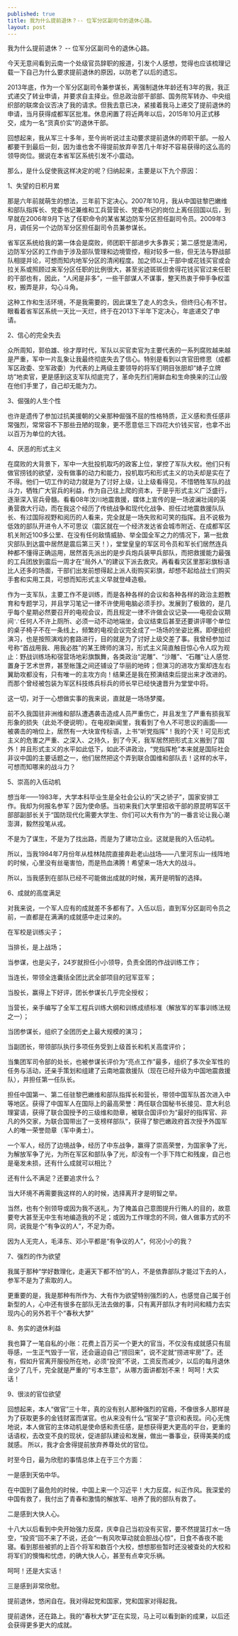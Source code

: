 ```yaml
---
published: true
title: 我为什么提前退休？-- 位军分区副司令的退休心路。
layout: post
---
```

我为什么提前退休？
-- 位军分区副司令的退休心路。

今天无意间看到云南一个处级官员辞职的报道，引发个人感想，觉得也应该梳理记载一下自己为什么要求提前退休的原因，以防老了以后的遗忘。

2013年底，作为一个军分区副司令兼参谋长，离强制退休年龄还有3年的我，我正式递交了转业申请，并要求自主择业。但总政治部干部部、国务院军转办、中央组织部的联席会议否决了我的请求。但我去意已决，紧接着我马上递交了提前退休的申请，当月获得成都军区批准。休息闲置了将近两年以后，2015年10月正式移交，成为一名“货真价实”的退休干部。

回想起来，我从军三十多年，至今尚听说过主动要求提前退休的师职干部。一般人都要干到最后一刻，因为谁也舍不得提前放弃辛苦几十年好不容易获得的这么高的领导岗位。据说在本省军区系统引发不小震动。

那么，是什么促使我这样决定的呢？归纳起来，主要是以下九个原因：

1、失望的日积月累

那是六年前就萌生的想法，三年前下定决心。2007年10月，我从中国驻黎巴嫩维和部队指挥长、党委书记兼维和工兵营营长、党委书记的岗位上离任回国以后，到早就在2006年9月下达了任职命令的某省某边防军分区担任副司令员。2009年3月，调任另一个边防军分区担任副司令员兼参谋长。

省军区系统给我的第一体会是腐败，师团职干部进步大多靠买；第二感觉是清闲，边防军分区的工作由于涉及部队管理和边境管控，相对较多一些，但无法与野战部队相提并论，可想而知内地军分区的清闲程度。加之师以上干部中或花钱买官或会拉关系或照顾过来军分区任职的比例很大，甚至劣迹斑斑但舍得花钱买官过来任职的干部也有，因此，“人闲是非多”，一些干部谋人不谋事，整天热衷于伸手争权滥权，搬弄是非，勾心斗角。

这种工作和生活环境，不是我需要的，因此谋生了走人的念头，但终归心有不甘。眼看着省军区系统一天比一天烂，终于在2013下半年下定决心，年底递交了申请。

2、信心的完全失去

众所周知，郭伯雄、徐才厚时代，军队以买官卖官为主要代表的一系列腐败越来越是严重，军中一片乱象让我最终彻底失去了信心。特别是看到以贪官田修思（成都军区政委、空军政委）为代表的上两级主要领导的将军们明目张胆却“婊子立牌坊”地卖官，更是感到这支军队彻底完了，革命先烈们用鲜血和生命换来的江山毁在他们手里了，自己却无能为力。

3、倔强的人生个性

也许是遗传了参加过抗美援朝的父亲那种倔强不屈的性格特质，正义感和责任感非常强烈，常常容不下那些丑陋的现象，更不愿意低三下四花大价钱买官，也拿不出以百万为单位的大钱。

4、厌恶的形式主义

在腐败的大背景下，军中一大批投机取巧的政客上位，掌控了军队大权。他们只有做官捞钱的欲望，没有做事的动力和能力，投机取巧和形式主义的功夫却是实在了不得。他们一切工作的动力就是为了讨好上级，让上级看得见，不惜牺牲军队的战斗力，牺牲广大官兵的利益，作为自己往上爬的资本，于是乎形式主义广泛盛行，逐渐深入官兵骨髓。看看08年汶川地震救援，媒体上宣传的是一场波澜壮阔的英勇营救大行动，而在我这个经历了传统战争和现代化战争、担任过地震救援队队长、有过国际视野和阅历的人看来，完全就是一场失败和可笑的指挥。且不说极为低效的部队开进令人不可思议（震区就在一个经济发达省会城市附近、在成都军区机关附近100多公里、在没有任何敌情威胁、举全国全军之力的情况下，第一批救灾部队到达震中居然是震后第三天！），堂堂皇皇的军区司令员和军长们居然连兵种都不懂得正确运用，居然首先派出的是步兵炮兵装甲兵部队，而把救援能力最强的工兵团放到震后一周才在“局外人”的建议下派去救灾。再看看灾区里那彩旗标语比人还多的场面，干部们出发前想得起上派人街购买彩旗，却想不起给战士们购买手套和实用工具，可想而知形式主义早就登峰造极。

作为一支军队，主要工作不是训练，而是各种各样的会议和各种各样的政治主题教育和专题学习，并且学习笔记一律不许使用电脑必须手抄。发展到了极致的，是几乎每个星期必然要召开的电视会议，而且规定一律不许做会议记录——电视会议期间∵任何人不许上厕所、必须一动不动地端坐，会议结束后甚至还要讲评哪个单位的桌子椅子不在一条线上，频繁的电视会议完全成了一场场的坐姿比赛。即便组织演习，也是按照演戏的套路进行，目的就是为了讨好上级交差了事。我曾经参加过号称“首战用我、用我必胜”的某王牌师的演习，形式主义简直触目惊心令人叹为观止：野战训练场和宿营场地彩旗飘舞，各类政治“泥雕”、“沙雕”、“石雕”让人感觉.置身于艺术世界，甚至帐篷之间还铺设了华丽的地砖；但演习的进攻方案却连左右翼助攻都没有，只有唯一的主攻方向！结果还是我在预演结束后提出来才改进的。而那个曾经被包装为军区科技练兵标兵的师长早已经快速晋升为堂堂中将。

这一切，对于一心想做实事的我来说，直就是一场场梦魇。

前不久我国驻非洲维和部队遭遇袭击造成人员严重伤亡，并且发生了严重有损我军形象的损失（此处不便说明）。在电视新闻里，我看到了令人不可思议的画面——被袭击的哨位上，居然有一大块宣传标语，上书“听党指挥”！我的个天！可见形式主义的危害之严重、之深入、之持久，到了今天，我军居然把形式主义搬到了国外！并且形式主义的水平如此低下，如此不讲政治，“党指挥枪”本来就是国际社会非议中国的主要话题之一，他们居然把这个弄到联合国维和部队去！这样的水平，可想而知哪来的战斗力？

5、崇高的入伍动机

想当年——1983年，大学本科毕业生是全社会公认的“天之骄子”，国家安排工作。我却为何报名参军？因为使命感。当初来我们大学里招收干部的原昆明军区干部部副部长关于“国防现代化需要大学生、你们可以大有作为”的一番言论让我心潮澎湃，毅然投笔从戎。

不是为了谋生，不是为了找出路，而是为了建功立业。这就是我的入伍动机。

所以，当我1984年7月份年从桂林陆院直接奔赴老山战场——八里河东山一线阵地的时候，心里没有丝毫害怕，而是热血沸腾！希望来一场大大的战斗。

所以，当我感到在部队已经不可能做出成就的时候，离开是明智的选择。

6、成就的高度满足

对我来说，一个军人应有的成就差不多都有了。入伍以后，直到军分区副司令员之前，一直都是在满满的成就感中走过来的。

在军校是训练尖子；

当排长，是上战场；

当参谋，也是尖子，24岁就担任小小领导，负责全团的作战训练工作；

当连长，带领全连囊括全团比武全部项目的冠军亚军；

当股长，赢得上下好评，团长参谋长几乎完全授权；

当营长，亲手编写了全军工程兵训练大纲和训练成绩标准（解放军的军事训练法规之一）；

当团参谋长，组织了全团历史上最大规模的演习；

当副团长，带领部队执行多项任务受到上级首长和机关高度评价；

当集团军司令部的处长，也被参谋长评价为“亮点工作”最多，组织了多次全军性的任务与活动，还亲手策划和组建了云南地震救援队（现在已经升级为中国地震救援队），并担任第一任队长。

担任中国第一、第二任驻黎巴嫩维和部队指挥长和营长，带领中国军队首次进入中等地区。获得了中国军人在国际上的最高荣誉：两任联合国秘书长接见、意大利总理宴请，获得了联合国授予的三级维和勋章，被联合国评价为“最好的指挥官、非凡的外交家，为联合国带出了一支榜样部队”，获得了黎巴嫩政府首次授予外国军人的唯一荣誉勋章（军中勇士）。

一个军人，经历了边境战争，经历了中东战争，赢得了崇高荣誉，为国家争了光，为解放军争了光，为所在军区和部队争了光，却没有一个手下阵亡和残废，自己也是毫发未损，还有什么成就可以相比？

还有什么不满足？还要追求什么？

当大环境不再需要我这样的人的时候，选择离开才是明智之举。

当然，也有个别领导或因为我不送礼，为了掩盖自己意图提升行贿人的目的，故意要夸大甚至无中生有地编造我的不足；或因为工作理念的不同，做人做事方式的不同，说我是个“有争议的人”，不足为奇。

因为人无完人，毛泽东、邓小平都是“有争议的人”，何况小小的我？

7、强烈的作为欲望

我属于那种“学好数理化，走遍天下都不怕”的人，不是依靠部队才能过下去的人，参军不是为了索取的人。

更重要的是，我是那种有所作为、大有作为欲望特别强烈的人，也感觉自己属于创新型的人，心中还有很多在部队无法去做的事，只有离开部队才有时间和精力去实现内心的另外若干个“春秋大梦”

8、务实的退休利益

我也算了一笔自私的小账：花费上百万买一个更大的官当，不仅没有成就感只有屈辱感，一生正气毁于一官，还会逼迫自己“捞回来”，说不定就“捞进牢房”了。还有，假如升官离开服役所在地，必须“投资”不说，工资反而减少，以后的每月退休金少了几千，完全就是严重的“亏本生意”，从哪方面讲都划不来！
呵呵！大实话！

9、很淡的官位欲望

回想起来，本人“做官”三十年，真的没有别人那种强烈的官瘾，不像很多人那样是为了获取更多的金钱财富而谋官。也从来没有什么“官架子”意识和表现。问心无愧地说，本人做官的主体动机是使命感和责任感，是想获得更大更高的平台，更重的话语权，去改变不良的现状，促进部队建设和发展，做出一番事业，获得美美的成就感。
所以，我才会舍得提前放弃养尊处优的官位。

时至今日，最为欣慰的事情总体上在于三个方面：

一是感到天佑中华。

在中国到了最危险的时候，中国上来一个习近平！大力反腐，纠正作风。我深爱的中国有救了，我付出了青春和激情的解放军、培养了我的部队有救了。

二是感到大快人心。

十八大以后看到中央开始强力反腐，庆幸自己当初没有买官，要不然提篮打水一场空，“投资”回不来了不说，还会“一有风吹草动就会胆战心惊”，日食不香夜不能寝。看到那些被抓的上百个将军和数百个大校，想想那些暂时还没被查处的大校和将军们的懊悔和忧虑，的确大快人心，甚至有点幸灾乐祸。

呵呵！还是大实话！

三是感到非常欣慰。

提前退休，悠闲自在。我对得起党和国家，党和国家对得起我。

提前退休，还在路上。我的“春秋大梦”正在实现，马上可以看到新的成果，以后还会获得更多更大的成就。